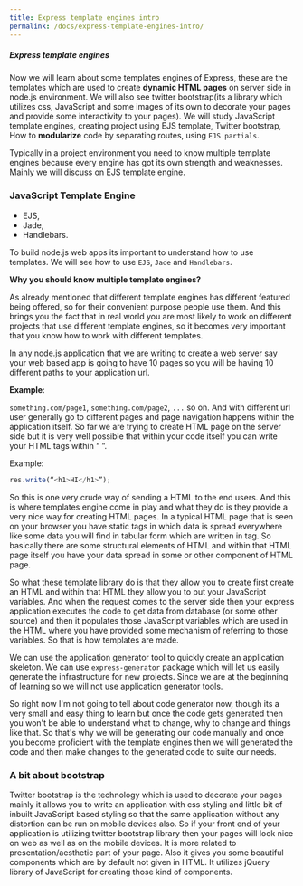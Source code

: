 ```yaml
---
title: Express template engines intro
permalink: /docs/express-template-engines-intro/
---
```



<div class="note">
  <h5>Express template engines</h5>
</div>

Now we will learn about some templates engines of Express, these are the templates which are used to create **dynamic HTML pages** on server side in node.js environment. We will also see twitter bootstrap(its a library which utilizes css, JavaScript and some images of its own to decorate your pages and provide some
interactivity to your pages). We will study JavaScript template engines, creating project using EJS template, Twitter bootstrap, How to **modularize** code by separating routes, using `EJS partials`.

Typically in a project environment you need to know multiple template engines because every engine has got its own strength and weaknesses. Mainly we will discuss on EJS template engine.

### JavaScript Template Engine

- EJS,
- Jade,
- Handlebars.

To build node.js web apps its important to understand how to use templates. We will see how to use `EJS`, `Jade` and `Handlebars`.

**Why you should know multiple template engines?**

As already mentioned that different template engines has different featured being offered, so for their convenient purpose people use them. And this brings you the fact that in real world you are most likely to work on different projects that use different template engines, so it becomes very important that you know how to work with different templates.

In any node.js application that we are writing to create a web server say your web based app is going to have 10 pages so you will be having 10 different paths to your application url.

**Example**:

`something.com/page1`,
`something.com/page2`, `...` so on.
And with different url user generally go to different pages and page navigation happens within the application itself. So far we are trying to create HTML page on the server side but it is very well possible that within your code itself you can write your HTML tags within “ ”.

Example:
```js
res.write(“<h1>HI</h1>”);
```

So this is one very crude way of sending a HTML to the end users. And this is where templates engine come in play and what they do is they provide a very nice way for creating HTML pages. In a typical HTML page that is seen on your browser you have static tags in which data is spread everywhere like some data you will find in tabular form which are written in <table> tag. So basically there are some structural elements of HTML and within that HTML page itself you have your data spread in some or other component of HTML page.

So what these template library do is that they allow you to create first create an HTML and within that HTML they allow you to put your JavaScript variables. And when the request comes to the server side then your express application executes the code to get data from database (or some other source) and then it
populates those JavaScript variables which are used in the HTML where you have provided some mechanism of referring to those variables. So that is how templates are made.

We can use the application generator tool to quickly create an application skeleton. We can use `express-generator` package which will let us easily generate the infrastructure for new projects. Since we are at the beginning of learning so we will not use application generator tools.

So right now I'm not going to tell about code generator now, though its a very small and easy thing to learn but once the code gets generated then you won't be able to understand what to change, why to change and things like that. So that's why we will be generating our code manually and once you become proficient with the template engines then we will generated the code and then make changes to the generated code to suite our needs.

### A bit about bootstrap
Twitter bootstrap is the technology which is used to decorate your pages mainly it allows you to write an application with css styling and little bit of inbuilt JavaScript based styling so that the same application without any distortion can be run on mobile devices also. So if your front end of your application is utilizing twitter bootstrap library then your pages will look nice on web as well as on the mobile devices. It is more
related to presentation/aesthetic part of your page. Also it gives you some beautiful components which are
by default not given in HTML. It utilizes jQuery library of JavaScript for creating those kind of components.
